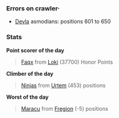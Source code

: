 ### Errors on crawler·
- [Deyla](/#/ranking/Deyla) asmodians: positions 601 to 650


### Stats

**Point scorer of the day**
>[Faqx](/#/character/Loki/484337) from [Loki](/#/ranking/Loki)  (37700) Honor Points


**Climber of the day**
>[Ninjas](/#/character/Urtem/1178677) from [Urtem](/#/ranking/Urtem)  (453) positions


**Worst of the day**
>[Maracu](/#/character/Fregion/4704) from [Fregion](/#/ranking/Fregion)  (-5) positions


